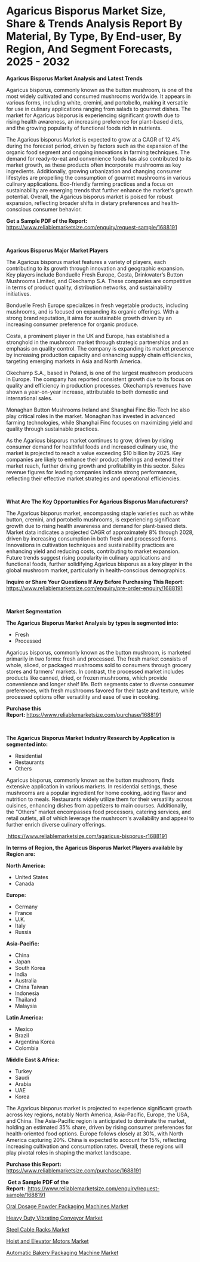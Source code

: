 <p><h1>Agaricus Bisporus Market Size, Share & Trends Analysis Report By Material, By Type, By End-user, By Region, And Segment Forecasts, 2025 - 2032</h1></p><p><strong>Agaricus Bisporus Market Analysis and Latest Trends</strong></p>
<p><p>Agaricus bisporus, commonly known as the button mushroom, is one of the most widely cultivated and consumed mushrooms worldwide. It appears in various forms, including white, cremini, and portobello, making it versatile for use in culinary applications ranging from salads to gourmet dishes. The market for Agaricus bisporus is experiencing significant growth due to rising health awareness, an increasing preference for plant-based diets, and the growing popularity of functional foods rich in nutrients.</p><p>The Agaricus bisporus Market is expected to grow at a CAGR of 12.4% during the forecast period, driven by factors such as the expansion of the organic food segment and ongoing innovations in farming techniques. The demand for ready-to-eat and convenience foods has also contributed to its market growth, as these products often incorporate mushrooms as key ingredients. Additionally, growing urbanization and changing consumer lifestyles are propelling the consumption of gourmet mushrooms in various culinary applications. Eco-friendly farming practices and a focus on sustainability are emerging trends that further enhance the market's growth potential. Overall, the Agaricus bisporus market is poised for robust expansion, reflecting broader shifts in dietary preferences and health-conscious consumer behavior.</p></p>
<p><strong>Get a Sample PDF of the Report:&nbsp;</strong> <a href="https://www.reliablemarketsize.com/enquiry/request-sample/1688191?utm_campaign=1143&utm_medium=2&utm_source=Github&utm_content=ia&utm_term=28022025&utm_id=agaricus-bisporus">https://www.reliablemarketsize.com/enquiry/request-sample/1688191</a></p>
<p>&nbsp;</p>
<p><strong>Agaricus Bisporus Major Market Players</strong></p>
<p><p>The Agaricus bisporus market features a variety of players, each contributing to its growth through innovation and geographic expansion. Key players include Bonduelle Fresh Europe, Costa, Drinkwater’s Button Mushrooms Limited, and Okechamp S.A. These companies are competitive in terms of product quality, distribution networks, and sustainability initiatives.</p><p>Bonduelle Fresh Europe specializes in fresh vegetable products, including mushrooms, and is focused on expanding its organic offerings. With a strong brand reputation, it aims for sustainable growth driven by an increasing consumer preference for organic produce.</p><p>Costa, a prominent player in the UK and Europe, has established a stronghold in the mushroom market through strategic partnerships and an emphasis on quality control. The company is expanding its market presence by increasing production capacity and enhancing supply chain efficiencies, targeting emerging markets in Asia and North America.</p><p>Okechamp S.A., based in Poland, is one of the largest mushroom producers in Europe. The company has reported consistent growth due to its focus on quality and efficiency in production processes. Okechamp’s revenues have shown a year-on-year increase, attributable to both domestic and international sales.</p><p>Monaghan Button Mushrooms Ireland and Shanghai Finc Bio-Tech Inc also play critical roles in the market. Monaghan has invested in advanced farming technologies, while Shanghai Finc focuses on maximizing yield and quality through sustainable practices.</p><p>As the Agaricus bisporus market continues to grow, driven by rising consumer demand for healthful foods and increased culinary use, the market is projected to reach a value exceeding $10 billion by 2025. Key companies are likely to enhance their product offerings and extend their market reach, further driving growth and profitability in this sector. Sales revenue figures for leading companies indicate strong performances, reflecting their effective market strategies and operational efficiencies.</p></p>
<p>&nbsp;</p>
<p><strong>What Are The Key Opportunities For Agaricus Bisporus Manufacturers?</strong></p>
<p><p>The Agaricus bisporus market, encompassing staple varieties such as white button, cremini, and portobello mushrooms, is experiencing significant growth due to rising health awareness and demand for plant-based diets. Market data indicates a projected CAGR of approximately 8% through 2028, driven by increasing consumption in both fresh and processed forms. Innovations in cultivation techniques and sustainability practices are enhancing yield and reducing costs, contributing to market expansion. Future trends suggest rising popularity in culinary applications and functional foods, further solidifying Agaricus bisporus as a key player in the global mushroom market, particularly in health-conscious demographics.</p></p>
<p><strong>Inquire or Share Your Questions If Any Before Purchasing This Report:</strong> <a href="https://www.reliablemarketsize.com/enquiry/pre-order-enquiry/1688191?utm_campaign=1143&utm_medium=2&utm_source=Github&utm_content=ia&utm_term=28022025&utm_id=agaricus-bisporus">https://www.reliablemarketsize.com/enquiry/pre-order-enquiry/1688191</a></p>
<p>&nbsp;</p>
<p><strong>Market Segmentation</strong></p>
<p><strong>The Agaricus Bisporus Market Analysis by types is segmented into:</strong></p>
<p><ul><li>Fresh</li><li>Processed</li></ul></p>
<p><p>Agaricus bisporus, commonly known as the button mushroom, is marketed primarily in two forms: fresh and processed. The fresh market consists of whole, sliced, or packaged mushrooms sold to consumers through grocery stores and farmers' markets. In contrast, the processed market includes products like canned, dried, or frozen mushrooms, which provide convenience and longer shelf life. Both segments cater to diverse consumer preferences, with fresh mushrooms favored for their taste and texture, while processed options offer versatility and ease of use in cooking.</p></p>
<p><strong>Purchase this Report:&nbsp;</strong><a href="https://www.reliablemarketsize.com/purchase/1688191?utm_campaign=1143&utm_medium=2&utm_source=Github&utm_content=ia&utm_term=28022025&utm_id=agaricus-bisporus">https://www.reliablemarketsize.com/purchase/1688191</a></p>
<p>&nbsp;</p>
<p><strong>The Agaricus Bisporus Market Industry Research by Application is segmented into:</strong></p>
<p><ul><li>Residential</li><li>Restaurants</li><li>Others</li></ul></p>
<p><p>Agaricus bisporus, commonly known as the button mushroom, finds extensive application in various markets. In residential settings, these mushrooms are a popular ingredient for home cooking, adding flavor and nutrition to meals. Restaurants widely utilize them for their versatility across cuisines, enhancing dishes from appetizers to main courses. Additionally, the "Others" market encompasses food processors, catering services, and retail outlets, all of which leverage the mushroom's availability and appeal to further enrich diverse culinary offerings.</p></p>
<p><a href="https://www.reliablemarketsize.com/agaricus-bisporus-r1688191?utm_campaign=1143&utm_medium=2&utm_source=Github&utm_content=ia&utm_term=28022025&utm_id=agaricus-bisporus">&nbsp;https://www.reliablemarketsize.com/agaricus-bisporus-r1688191</a></p>
<p><strong>In terms of Region, the Agaricus Bisporus Market Players available by Region are:</strong></p>
<p>
    <p> <strong> North America: </strong>
        <ul>
            <li>United States</li>
            <li>Canada</li>
        </ul>
        </p> 
    <p> <strong> Europe: </strong>
        <ul>
            <li>Germany</li>
            <li>France</li>
            <li>U.K.</li>
            <li>Italy</li>
            <li>Russia</li>
        </ul>
        </p> 
    <p> <strong> Asia-Pacific: </strong>
        <ul>
            <li>China</li>
            <li>Japan</li>
            <li>South Korea</li>
            <li>India</li>
            <li>Australia</li>
            <li>China Taiwan</li>
            <li>Indonesia</li>
            <li>Thailand</li>
            <li>Malaysia</li>
        </ul>
        </p> 
    <p> <strong> Latin America: </strong>
        <ul>
            <li>Mexico</li>
            <li>Brazil</li>
            <li>Argentina Korea</li>
            <li>Colombia</li>
        </ul>
        </p> 
    <p> <strong> Middle East & Africa: </strong>
        <ul>
            <li>Turkey</li>
            <li>Saudi</li>
            <li>Arabia</li>
            <li>UAE</li>
            <li>Korea</li>
        </ul>
    </p>
    </p>
<p><p>The Agaricus bisporus market is projected to experience significant growth across key regions, notably North America, Asia-Pacific, Europe, the USA, and China. The Asia-Pacific region is anticipated to dominate the market, holding an estimated 35% share, driven by rising consumer preferences for health-oriented food options. Europe follows closely at 30%, with North America capturing 20%. China is expected to account for 15%, reflecting increasing cultivation and consumption rates. Overall, these regions will play pivotal roles in shaping the market landscape.</p></p>
<p><strong>Purchase this Report: </strong><a href="https://www.reliablemarketsize.com/purchase/1688191?utm_campaign=1143&utm_medium=2&utm_source=Github&utm_content=ia&utm_term=28022025&utm_id=agaricus-bisporus">https://www.reliablemarketsize.com/purchase/1688191</a></p>
<p>&nbsp;<strong>Get a Sample PDF of the Report:&nbsp;&nbsp;</strong><a href="https://www.reliablemarketsize.com/enquiry/request-sample/1688191?utm_campaign=1143&utm_medium=2&utm_source=Github&utm_content=ia&utm_term=28022025&utm_id=agaricus-bisporus">https://www.reliablemarketsize.com/enquiry/request-sample/1688191</a></p>
<p><strong></strong></p>
<p><p><a href="https://github.com/llanamatin1x/Market-Research-Report-List-1/blob/main/oral-dosage-powder-packaging-machines-market.md?utm_campaign=1143&utm_medium=2&utm_source=Github&utm_content=ia&utm_term=28022025&utm_id=agaricus-bisporus">Oral Dosage Powder Packaging Machines Market</a></p><p><a href="https://github.com/boltzoursoaf/Market-Research-Report-List-1/blob/main/heavy-duty-vibrating-conveyor-market.md?utm_campaign=1143&utm_medium=2&utm_source=Github&utm_content=ia&utm_term=28022025&utm_id=agaricus-bisporus">Heavy Duty Vibrating Conveyor Market</a></p><p><a href="https://github.com/ducheasperxf/Market-Research-Report-List-1/blob/main/steel-cable-racks-market.md?utm_campaign=1143&utm_medium=2&utm_source=Github&utm_content=ia&utm_term=28022025&utm_id=agaricus-bisporus">Steel Cable Racks Market</a></p><p><a href="https://github.com/lalkobrinarb/Market-Research-Report-List-1/blob/main/hoist-and-elevator-motors-market.md?utm_campaign=1143&utm_medium=2&utm_source=Github&utm_content=ia&utm_term=28022025&utm_id=agaricus-bisporus">Hoist and Elevator Motors Market</a></p><p><a href="https://github.com/doldopozzal9/Market-Research-Report-List-1/blob/main/automatic-bakery-packaging-machine-market.md?utm_campaign=1143&utm_medium=2&utm_source=Github&utm_content=ia&utm_term=28022025&utm_id=agaricus-bisporus">Automatic Bakery Packaging Machine Market</a></p></p>